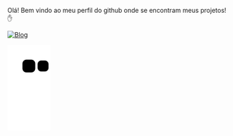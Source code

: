  Olá! Bem vindo ao meu perfil do github onde se encontram meus projetos! ✋
 
 [![Blog](https://img.shields.io/website?label=Bruno_Developer_AL&style=for-the-badge&url=https://sujeitoprogramador.com)](https://instagram.com/brunoalves.bjj)
 
 ![snake gif](https://github.com/BrunoDevAL/BrunoDevAL/blob/output/github-contribution-grid-snake.svg)

